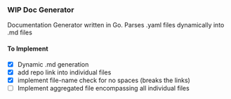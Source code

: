 ### **WIP** Doc Generator

Documentation Generator written in Go.
Parses .yaml files dynamically into .md files

#### To Implement
- [x] Dynamic .md generation
- [x] add repo link into individual files
- [x] implement file-name check for no spaces (breaks the links)
- [ ] Implement aggregated file encompassing all individual files